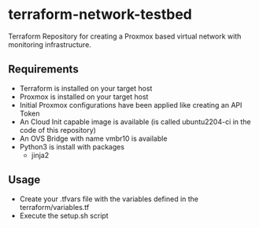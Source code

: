 # terraform-network-testbed
Terraform Repository for creating a Proxmox based virtual network with monitoring infrastructure.

Requirements
------------
* Terraform is installed on your target host
* Proxmox is installed on your target host
* Initial Proxmox configurations have been applied like creating an API Token
* An Cloud Init capable image is available (is called ubuntu2204-ci in the code of this repository)
* An OVS Bridge with name vmbr10 is available
* Python3 is install with packages
    * jinja2


Usage
-----
* Create your .tfvars file with the variables defined in the terraform/variables.tf
* Execute the setup.sh script